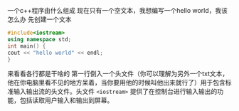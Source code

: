 一个c++程序由什么组成
现在只有一个空文本，我想编写一个hello world，我该怎么办
先创建一个文本
```c++
#include<iostream>
using namespace std;
int main() {
cout << "hello world" << endl;
}
```
来看看各行都是干啥的
第一行倒入一个头文件（你可以理解为另外一个txt文本，他在你电脑里看不见的地方呆着，当你要用他的时候叫他出来就行了）用于包含标准输入输出流的头文件。头文件 `<iostream>` 提供了在控制台进行输入输出的功能，包括读取用户输入和输出到屏幕。